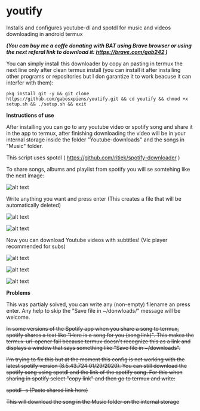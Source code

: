 # youtify
Installs and configures youtube-dl and spotdl for music and videos downloading in android termux

**_(You can buy me a coffe donating with BAT using Brave browser or using the next referal link to download it: https://brave.com/gab242 )_**

You can simply install this downloader by copy an pasting in termux the next line only after clean termux install (you can install it after installing other programs or repositories but I don garantize it to work beacuse it can interfer with them):
```
pkg install git -y && git clone https://github.com/gabosxpiens/youtify.git && cd youtify && chmod +x setup.sh && ./setup.sh && exit
```
**Instructions of use**


After installing you can go to any youtube video or spotify song and share it in the app to termux, after finishing downloading the video will be in your internal storage inside the folder "Youtube-downloads" and the songs in "Music" folder.


This script uses spotdl ( https://github.com/ritiek/spotify-downloader )

To share songs, albums and playlist from spotify you will se somtehing like the next image:

![alt text](https://i.imgur.com/aSEIGCy.jpg)

Write anything you want and press enter (This creates a file that will be automatically deleted)

![alt text](https://i.imgur.com/093zkht.jpg)

![alt text](https://i.imgur.com/AJQCXx7.jpg)

Now you can download Youtube videos with subtitles!
(Vlc player recommended for subs)

![alt text](https://i.imgur.com/YGi5K8F.jpg)

![alt text](https://i.imgur.com/tLGItLI.jpg)

![alt text](https://i.imgur.com/hMmpipL.jpg)


**Problems**

This was partialy solved, you can write any (non-empty) filename an press enter. Any help to skip the "Save file in ~/donwloads/" message will be welcome.

<strike> In some versions of the Spotify app when you share a song to termux, spotify shares a text like "Here is a song for you (song link)". This makes the termux-url-opener fail because termux doesn't recognize this as a link and displays a window that says something like "Save file in ~/downloads".

I'm trying to fix this but at the moment this config is not working with the latest spotify version (8.5.43.724 01/29/2020).
You can still download the spotify song using spotdl and the link of the spotify song. For this when sharing in spotify select "copy link" and then go to termux and write:

spotdl -s (Paste shared link here)

This will download the song in the Music folder on the internal storage </strike>

